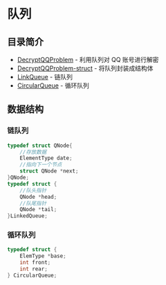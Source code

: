 # 队列
## 目录简介
* [DecryptQQProblem](https://github.com/Like-Drinking-water/algorithms/tree/master/queue/DecryptQQProblem) - 利用队列对 QQ 账号进行解密
* [DecryptQQProblem-struct](https://github.com/Like-Drinking-water/algorithms/tree/master/queue/DecryptQQProblem-struct) - 将队列封装成结构体
* [LinkQueue](https://github.com/Like-Drinking-water/algorithms/tree/master/queue/LinkQueue) - 链队列
* [CircularQueue](https://github.com/Like-Drinking-water/algorithms/tree/master/queue/CircularQueue) - 循环队列
## 数据结构
### 链队列
``` c
typedef struct QNode{
    //存放数据
    ElementType date;
    //指向下一个节点
    struct QNode *next;
}QNode;
typedef struct {
    //队头指针
    QNode *head;
    //队尾指针
    QNode *tail;
}LinkedQueue;
```
### 循环队列
``` c
typedef struct {
	ElemType *base;
	int front;
	int rear;
} CircularQueue;


